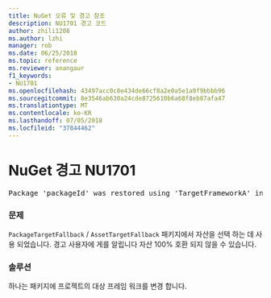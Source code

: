 ```yaml
---
title: NuGet 오류 및 경고 참조
description: NU1701 경고 코드
author: zhili1208
ms.author: lzhi
manager: rob
ms.date: 06/25/2018
ms.topic: reference
ms.reviewer: anangaur
f1_keywords:
- NU1701
ms.openlocfilehash: 43497acc0c8e434de66cf8a2e0a5e1a9f9bbbb96
ms.sourcegitcommit: 8e3546ab630a24cde8725610b6a68f8eb87afa47
ms.translationtype: MT
ms.contentlocale: ko-KR
ms.lasthandoff: 07/05/2018
ms.locfileid: "37844462"
---
```

# <a name="nuget-warning-nu1701"></a>NuGet 경고 NU1701

<pre>Package 'packageId' was restored using 'TargetFrameworkA' instead the project target framework 'TargetFrameworkB'. This package may not be fully compatible with your project.</pre>

### <a name="issue"></a>문제
`PackageTargetFallback` / `AssetTargetFallback` 패키지에서 자산을 선택 하는 데 사용 되었습니다. 경고 사용자에 게를 알립니다 자산 100% 호환 되지 않을 수 있습니다.

### <a name="solution"></a>솔루션
하나는 패키지에 프로젝트의 대상 프레임 워크를 변경 합니다.